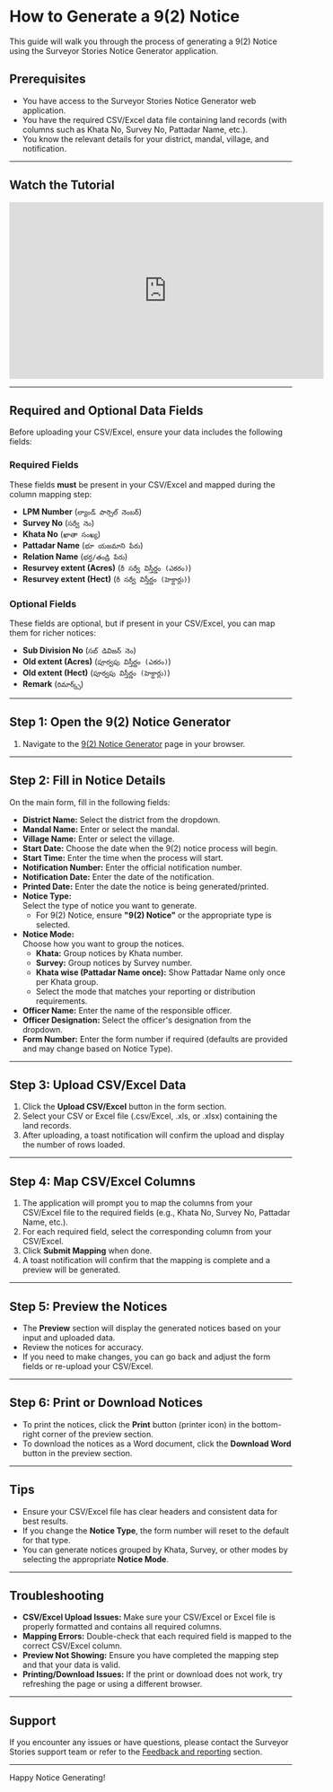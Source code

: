 # How to Generate a 9(2) Notice

This guide will walk you through the process of generating a 9(2) Notice using the Surveyor Stories Notice Generator application.

## Prerequisites

- You have access to the Surveyor Stories Notice Generator web application.
- You have the required CSV/Excel data file containing land records (with columns such as Khata No, Survey No, Pattadar Name, etc.).
- You know the relevant details for your district, mandal, village, and notification.

---

## Watch the Tutorial

<div align="center">
  <iframe width="560" height="315" src="https://www.youtube.com/embed/BJThRS04bUM"
    title="9(2) Notice Generation Tutorial" frameborder="0" allowfullscreen></iframe>
</div>

---

## Required and Optional Data Fields

Before uploading your CSV/Excel, ensure your data includes the following fields:

### Required Fields

These fields **must** be present in your CSV/Excel and mapped during the column mapping step:

- **LPM Number** (`ల్యాండ్ పార్సెల్ నెంబర్`)
- **Survey No** (`సర్వే నెం`)
- **Khata No** (`ఖాతా సంఖ్య`)
- **Pattadar Name** (`భూ యజమాని పేరు`)
- **Relation Name** (`భర్త/తండ్రి పేరు`)
- **Resurvey extent (Acres)** (`రీ సర్వే విస్తీర్ణం (ఎకరం)`)
- **Resurvey extent (Hect)** (`రీ సర్వే విస్తీర్ణం (హెక్టార్లు)`)

### Optional Fields

These fields are optional, but if present in your CSV/Excel, you can map them for richer notices:

- **Sub Division No** (`సబ్ డివిజన్ నెం`)
- **Old extent (Acres)** (`పూర్వపు విస్తీర్ణం (ఎకరం)`)
- **Old extent (Hect)** (`పూర్వపు విస్తీర్ణం (హెక్టార్లు)`)
- **Remark** (`రిమార్క్స్`)

---

## Step 1: Open the 9(2) Notice Generator

1. Navigate to the [9(2) Notice Generator](../../resurvey/ninetwonotice) page in your browser.

---

## Step 2: Fill in Notice Details

On the main form, fill in the following fields:

- **District Name:** Select the district from the dropdown.
- **Mandal Name:** Enter or select the mandal.
- **Village Name:** Enter or select the village.
- **Start Date:** Choose the date when the 9(2) notice process will begin.
- **Start Time:** Enter the time when the process will start.
- **Notification Number:** Enter the official notification number.
- **Notification Date:** Enter the date of the notification.
- **Printed Date:** Enter the date the notice is being generated/printed.
- **Notice Type:**  
  Select the type of notice you want to generate.  
  - For 9(2) Notice, ensure **"9(2) Notice"** or the appropriate type is selected.
- **Notice Mode:**  
  Choose how you want to group the notices.  
  - **Khata:** Group notices by Khata number.
  - **Survey:** Group notices by Survey number.
  - **Khata wise (Pattadar Name once):** Show Pattadar Name only once per Khata group.
  - Select the mode that matches your reporting or distribution requirements.
- **Officer Name:** Enter the name of the responsible officer.
- **Officer Designation:** Select the officer's designation from the dropdown.
- **Form Number:** Enter the form number if required (defaults are provided and may change based on Notice Type).

---

## Step 3: Upload CSV/Excel Data

1. Click the **Upload CSV/Excel** button in the form section.
2. Select your CSV or Excel file (.csv/Excel, .xls, or .xlsx) containing the land records.
3. After uploading, a toast notification will confirm the upload and display the number of rows loaded.

---

## Step 4: Map CSV/Excel Columns

1. The application will prompt you to map the columns from your CSV/Excel file to the required fields (e.g., Khata No, Survey No, Pattadar Name, etc.).
2. For each required field, select the corresponding column from your CSV/Excel.
3. Click **Submit Mapping** when done.
4. A toast notification will confirm that the mapping is complete and a preview will be generated.

---

## Step 5: Preview the Notices

- The **Preview** section will display the generated notices based on your input and uploaded data.
- Review the notices for accuracy.
- If you need to make changes, you can go back and adjust the form fields or re-upload your CSV/Excel.

---

## Step 6: Print or Download Notices

- To print the notices, click the **Print** button (printer icon) in the bottom-right corner of the preview section.
- To download the notices as a Word document, click the **Download Word** button in the preview section.

---

## Tips

- Ensure your CSV/Excel file has clear headers and consistent data for best results.
- If you change the **Notice Type**, the form number will reset to the default for that type.
- You can generate notices grouped by Khata, Survey, or other modes by selecting the appropriate **Notice Mode**.

---

## Troubleshooting

- **CSV/Excel Upload Issues:** Make sure your CSV/Excel or Excel file is properly formatted and contains all required columns.
- **Mapping Errors:** Double-check that each required field is mapped to the correct CSV/Excel column.
- **Preview Not Showing:** Ensure you have completed the mapping step and that your data is valid.
- **Printing/Download Issues:** If the print or download does not work, try refreshing the page or using a different browser.

---

## Support

If you encounter any issues or have questions, please contact the Surveyor Stories support team or refer to the [Feedback and reporting](../../resurvey/feedback) section.

---

Happy Notice Generating!
